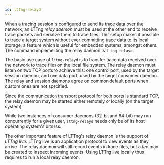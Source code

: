 ```yaml
---
id: lttng-relayd
---
```


When a tracing session is configured to send its trace data over the
network, an LTTng _relay daemon_ must be used at the other end to
receive trace packets and serialize them to trace files. This setup
makes it possible to trace a target system without ever committing trace
data to its local storage, a feature which is useful for embedded
systems, amongst others. The command implementing the relay daemon
is `lttng-relayd`.

The basic use case of `lttng-relayd` is to transfer trace data received
over the network to trace files on the local file system. The relay
daemon must listen on two TCP ports to achieve this: one control port,
used by the target session daemon, and one data port, used by the
target consumer daemon. The relay and session daemons agree on common
default ports when custom ones are not specified.

Since the communication transport protocol for both ports is standard
TCP, the relay daemon may be started either remotely or locally (on the
target system).

While two instances of consumer daemons (32-bit and 64-bit) may run
concurrently for a given user, `lttng-relayd` needs only be of its
host operating system's bitness.

The other important feature of LTTng's relay daemon is the support of
_LTTng live_. LTTng live is an application protocol to view events as
they arrive. The relay daemon will still record events in trace files,
but a _tee_ may be created to inspect incoming events. Using LTTng live
locally thus requires to run a local relay daemon.
